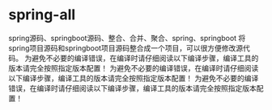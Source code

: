 # spring-all
spring源码、springboot源码、整合、合并、聚合、spring、springboot
将spring项目源码和springboot项目源码整合成一个项目，可以很方便修改源代码。
为避免不必要的编译错误，在编译时请仔细阅读以下编译步骤，编译工具的版本请完全按照指定版本配置！
为避免不必要的编译错误，在编译时请仔细阅读以下编译步骤，编译工具的版本请完全按照指定版本配置！
为避免不必要的编译错误，在编译时请仔细阅读以下编译步骤，编译工具的版本请完全按照指定版本配置！
